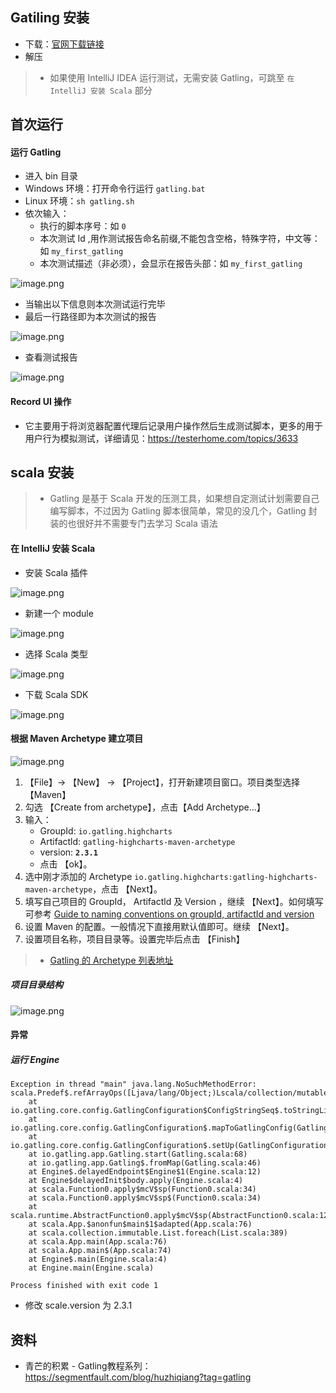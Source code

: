 ## Gatiling 安装
- 下载：[官网下载链接](https://gatling.io/#/download)
- 解压
> - 如果使用 IntelliJ IDEA 运行测试，无需安装 Gatling，可跳至 ```在 IntelliJ 安装 Scala``` 部分


## 首次运行
#### 运行 Gatling
- 进入 bin 目录
- Windows 环境：打开命令行运行 ```gatling.bat```
- Linux 环境：```sh gatling.sh```
- 依次输入：
    - 执行的脚本序号：如 ```0```
    - 本次测试 Id ,用作测试报告命名前缀,不能包含空格，特殊字符，中文等：如 ```my_first_gatling```
    - 本次测试描述（非必须），会显示在报告头部：如 ```my_first_gatling```

![image.png](https://upload-images.jianshu.io/upload_images/11952792-c417957334ca1def.png?imageMogr2/auto-orient/strip%7CimageView2/2/w/1240)

- 当输出以下信息则本次测试运行完毕
- 最后一行路径即为本次测试的报告

![image.png](https://upload-images.jianshu.io/upload_images/11952792-407514f300f156e2.png?imageMogr2/auto-orient/strip%7CimageView2/2/w/1240)

- 查看测试报告

![image.png](https://upload-images.jianshu.io/upload_images/11952792-2f1ea04338c7c2b9.png?imageMogr2/auto-orient/strip%7CimageView2/2/w/1240)

#### Record UI 操作
- 它主要用于将浏览器配置代理后记录用户操作然后生成测试脚本，更多的用于用户行为模拟测试，详细请见：https://testerhome.com/topics/3633


## scala 安装
> - Gatling 是基于 Scala 开发的压测工具，如果想自定测试计划需要自己编写脚本，不过因为 Gatling 脚本很简单，常见的没几个，Gatling 封装的也很好并不需要专门去学习 Scala 语法

#### 在 IntelliJ 安装 Scala 
- 安装 Scala 插件

![image.png](https://upload-images.jianshu.io/upload_images/11952792-c84bc4036c458f24.png?imageMogr2/auto-orient/strip%7CimageView2/2/w/1240)
- 新建一个 module

![image.png](https://upload-images.jianshu.io/upload_images/11952792-716af9f86a64b848.png?imageMogr2/auto-orient/strip%7CimageView2/2/w/1240)
- 选择 Scala 类型

![image.png](https://upload-images.jianshu.io/upload_images/11952792-32f1ab1d1069886e.png?imageMogr2/auto-orient/strip%7CimageView2/2/w/1240)
- 下载 Scala SDK

![image.png](https://upload-images.jianshu.io/upload_images/11952792-b83ac1b455b2a3cd.png?imageMogr2/auto-orient/strip%7CimageView2/2/w/1240)

#### 根据 Maven Archetype 建立项目
![image.png](https://upload-images.jianshu.io/upload_images/11952792-a4025c509b6a8f6b.png?imageMogr2/auto-orient/strip%7CimageView2/2/w/1240)
1. 【File】-> 【New】 -> 【Project】，打开新建项目窗口。项目类型选择【Maven】
2. 勾选 【Create from archetype】，点击【Add Archetype...】
3. 输入：
    - GroupId: ```io.gatling.highcharts```
    - Artifactld: ```gatling-highcharts-maven-archetype```
    - version: **```2.3.1```**
    - 点击 【ok】。
4. 选中刚才添加的 Archetype  ```io.gatling.highcharts:gatling-highcharts-maven-archetype```，点击 【Next】。
5. 填写自己项目的 GroupId， Artifactld 及 Version ，继续 【Next】。如何填写可参考 [Guide to naming conventions on groupId, artifactId and version](https://maven.apache.org/guides/mini/guide-naming-conventions.html)
6. 设置 Maven 的配置。一般情况下直接用默认值即可。继续 【Next】。
7. 设置项目名称，项目目录等。设置完毕后点击 【Finish】

> - [Gatling 的 Archetype 列表地址](http://mvnrepository.com/artifact/io.gatling.highcharts)

##### 项目目录结构
![image.png](https://upload-images.jianshu.io/upload_images/11952792-703dcae361474fa7.png?imageMogr2/auto-orient/strip%7CimageView2/2/w/1240)



#### 异常
##### 运行 Engine
```
Exception in thread "main" java.lang.NoSuchMethodError: scala.Predef$.refArrayOps([Ljava/lang/Object;)Lscala/collection/mutable/ArrayOps;
	at io.gatling.core.config.GatlingConfiguration$ConfigStringSeq$.toStringList$extension(GatlingConfiguration.scala:44)
	at io.gatling.core.config.GatlingConfiguration$.mapToGatlingConfig(GatlingConfiguration.scala:197)
	at io.gatling.core.config.GatlingConfiguration$.setUp(GatlingConfiguration.scala:95)
	at io.gatling.app.Gatling.start(Gatling.scala:68)
	at io.gatling.app.Gatling$.fromMap(Gatling.scala:46)
	at Engine$.delayedEndpoint$Engine$1(Engine.scala:12)
	at Engine$delayedInit$body.apply(Engine.scala:4)
	at scala.Function0.apply$mcV$sp(Function0.scala:34)
	at scala.Function0.apply$mcV$sp$(Function0.scala:34)
	at scala.runtime.AbstractFunction0.apply$mcV$sp(AbstractFunction0.scala:12)
	at scala.App.$anonfun$main$1$adapted(App.scala:76)
	at scala.collection.immutable.List.foreach(List.scala:389)
	at scala.App.main(App.scala:76)
	at scala.App.main$(App.scala:74)
	at Engine$.main(Engine.scala:4)
	at Engine.main(Engine.scala)

Process finished with exit code 1
```
- 修改 scale.version 为 2.3.1

## 资料
- 青芒的积累 - Gatling教程系列：https://segmentfault.com/blog/huzhiqiang?tag=gatling
